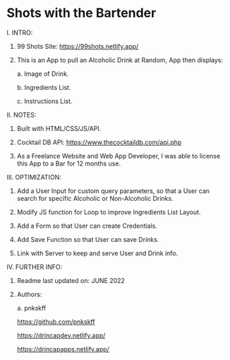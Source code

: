 # Shots with the Bartender

I. INTRO:

  1. 99 Shots Site: https://99shots.netlify.app/

  2. This is an App to pull an Alcoholic Drink at Random, App then displays:

     a. Image of Drink.
  
     b. Ingredients List.
  
     c. Instructions List.

II. NOTES: 

  1. Built with HTML/CSS/JS/API.
  
  2. Cocktail DB API: https://www.thecocktaildb.com/api.php
  
  3. As a Freelance Website and Web App Developer, I was able to license this App to a Bar for 12 months use.

III. OPTIMIZATION: 

  1. Add a User Input for custom query parameters, so that a User can search for specific Alcoholic or Non-Alcoholic Drinks.
  
  2. Modify JS function for Loop to improve Ingredients List Layout. 
  
  3. Add a Form so that User can create Credentials.
  
  4. Add Save Function so that User can save Drinks.
  
  5. Link with Server to keep and serve User and Drink info.

IV. FURTHER INFO:

  1. Readme last updated on: JUNE 2022

  2. Authors:

     a. pnkskff
     
     https://github.com/pnkskff
     
     https://drincapdev.netlify.app/
     
     https://drincapapps.netlify.app/
     
